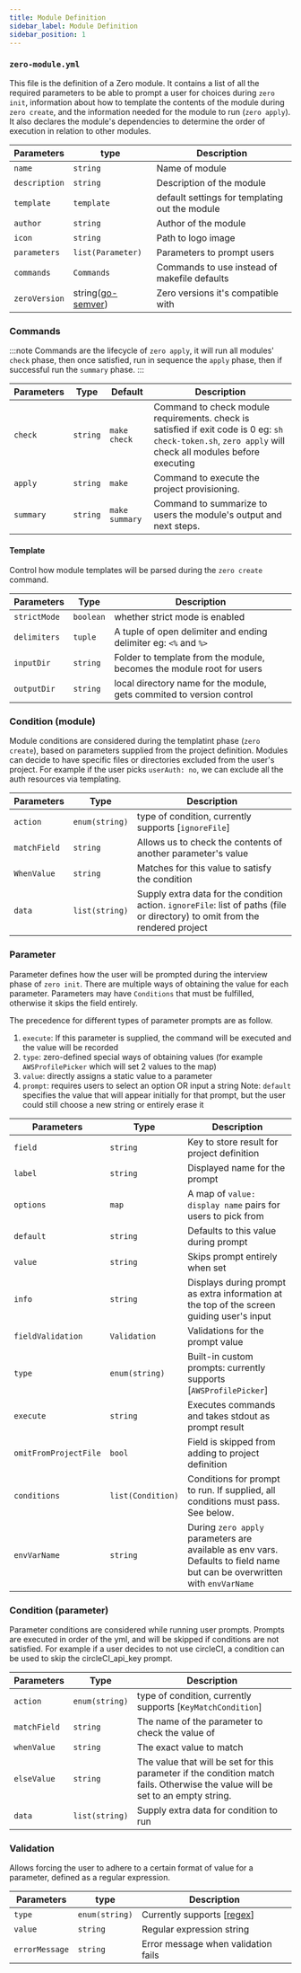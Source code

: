 ```yaml
---
title: Module Definition
sidebar_label: Module Definition
sidebar_position: 1
---
```


### `zero-module.yml`
This file is the definition of a Zero module. It contains a list of all the required parameters to be able to prompt a user for choices during `zero init`, information about how to template the contents of the module during `zero create`, and the information needed for the module to run (`zero apply`).
It also declares the module's dependencies to determine the order of execution in relation to other modules.

| Parameters    | type                 | Description                                      |
|---------------|----------------------|--------------------------------------------------|
| `name`        | `string`             | Name of module                                   |
| `description` | `string`             | Description of the module                        |
| `template`    | `template`           | default settings for templating out the module   |
| `author`      | `string`             | Author of the module                             |
| `icon`        | `string`             | Path to logo image                               |
| `parameters`  | `list(Parameter)`    | Parameters to prompt users                       |
| `commands`    | `Commands`           | Commands to use instead of makefile defaults     |
| `zeroVersion` | string([go-semver])  | Zero versions it's compatible with               |


### Commands
:::note
Commands are the lifecycle of `zero apply`, it will run all modules' `check` phase, then once satisfied, run in sequence the `apply` phase, then if successful run the `summary` phase.
:::

| Parameters | Type     | Default        | Description                                                              |
|------------|----------|----------------|--------------------------------------------------------------------------|
| `check`    | `string` | `make check`   | Command to check module requirements. check is satisfied if exit code is 0 eg: `sh check-token.sh`, `zero apply` will check all modules before executing |
| `apply`    | `string` | `make`         | Command to execute the project provisioning.                             |
| `summary`  | `string` | `make summary` | Command to summarize to users the module's output and next steps.        |

#### Template
Control how module templates will be parsed during the `zero create` command.

| Parameters   | Type      | Description                                                           |
|--------------|-----------|-----------------------------------------------------------------------|
| `strictMode` | `boolean` | whether strict mode is enabled                                        |
| `delimiters` | `tuple`   | A tuple of open delimiter and ending delimiter eg: `<%` and `%>`      |
| `inputDir`   | `string`  | Folder to template from the module, becomes the module root for users |
| `outputDir`  | `string`  | local directory name for the module, gets commited to version control |

### Condition (module)
Module conditions are considered during the templatint phase (`zero create`), based on parameters supplied from the project definition.
Modules can decide to have specific files or directories excluded from the user's project.
For example if the user picks `userAuth: no`, we can exclude all the auth resources via templating.

| Parameters   | Type           | Description                                                                                                                   |
|--------------|----------------|-------------------------------------------------------------------------------------------------------------------------------|
| `action`     | `enum(string)` | type of condition, currently supports [`ignoreFile`]                                                                          |
| `matchField` | `string`       | Allows us to check the contents of another parameter's value                                                                  |
| `WhenValue`  | `string`       | Matches for this value to satisfy the condition                                                                               |
| `data`       | `list(string)` | Supply extra data for the condition action. `ignoreFile`: list of paths (file or directory) to omit from the rendered project |

### Parameter
Parameter defines how the user will be prompted during the interview phase of `zero init`.
There are multiple ways of obtaining the value for each parameter.
Parameters may have `Conditions` that must be fulfilled, otherwise it skips the field entirely.

The precedence for different types of parameter prompts are as follow.
1. `execute`: If this parameter is supplied, the command will be executed and the value will be recorded
2. `type`: zero-defined special ways of obtaining values (for example `AWSProfilePicker` which will set 2 values to the map)
3. `value`: directly assigns a static value to a parameter
4. `prompt`: requires users to select an option OR input a string
Note: `default` specifies the value that will appear initially for that prompt, but the user could still choose a new string or entirely erase it

| Parameters            | Type              | Description                                                                                                               |
|-----------------------|-------------------|---------------------------------------------------------------------------------------------------------------------------|
| `field`               | `string`          | Key to store result for project definition                                                                                |
| `label`               | `string`          | Displayed name for the prompt                                                                                             |
| `options`             | `map`             | A map of `value: display name` pairs for users to pick from                                                               |
| `default`             | `string`          | Defaults to this value during prompt                                                                                      |
| `value`               | `string`          | Skips prompt entirely when set                                                                                            |
| `info`                | `string`          | Displays during prompt as extra information at the top of the screen guiding user's input                                 |
| `fieldValidation`     | `Validation`      | Validations for the prompt value                                                                                          |
| `type`                | `enum(string)`    | Built-in custom prompts: currently supports [`AWSProfilePicker`]                                                          |
| `execute`             | `string`          | Executes commands and takes stdout as prompt result                                                                       |
| `omitFromProjectFile` | `bool`            | Field is skipped from adding to project definition                                                                        |
| `conditions`          | `list(Condition)` | Conditions for prompt to run. If supplied, all conditions must pass. See below.                                           |
| `envVarName`          | `string`          | During `zero apply` parameters are available as env vars. Defaults to field name but can be overwritten with `envVarName` |

### Condition (parameter)
Parameter conditions are considered while running user prompts. Prompts are
executed in order of the yml, and will be skipped if conditions are not satisfied.
For example if a user decides to not use circleCI, a condition can be used to skip the circleCI_api_key prompt.

| Parameters   | Type           | Description                                                       |
|--------------|----------------|-------------------------------------------------------------------|
| `action`     | `enum(string)` | type of condition, currently supports [`KeyMatchCondition`]       |
| `matchField` | `string`       | The name of the parameter to check the value of                   |
| `whenValue`  | `string`       | The exact value to match                                          |
| `elseValue`  | `string`       | The value that will be set for this parameter if the condition match fails. Otherwise the value will be set to an empty string.  |
| `data`       | `list(string)` | Supply extra data for condition to run                            |

### Validation
Allows forcing the user to adhere to a certain format of value for a parameter, defined as a regular expression.

| Parameters     | type           | Description                         |
|----------------|----------------|-------------------------------------|
| `type`         | `enum(string)` | Currently supports [[regex](https://github.com/google/re2/wiki/Syntax)] |
| `value`        | `string`       | Regular expression string           |
| `errorMessage` | `string`       | Error message when validation fails |

[go-semver]: https://github.com/hashicorp/go-version/blob/master/README.md
